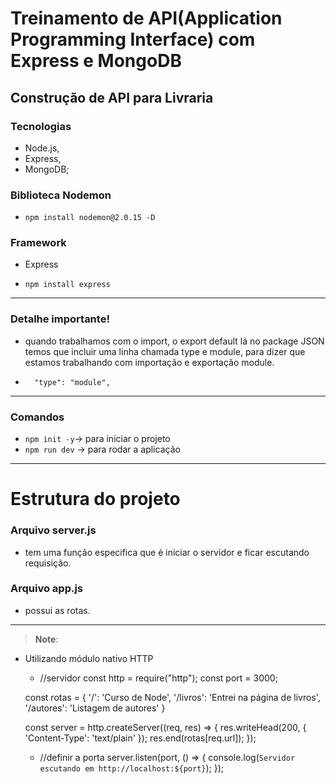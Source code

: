 #  Treinamento de API(Application Programming Interface) com Express e MongoDB

## Construção de API para Livraria

### Tecnologias

- Node.js,
- Express,
- MongoDB;

### Biblioteca Nodemon

- `npm install nodemon@2.0.15 -D`

### Framework

- Express

- `npm install express`

<hr>

### Detalhe importante!
- quando trabalhamos com o import, o export default lá no package JSON temos que incluir uma linha chamada type e module, para dizer que estamos trabalhando com importação e exportação module.

- `  "type": "module",`

<hr>

### Comandos

- `npm init -y`-> para iniciar o projeto
- `npm run dev` -> para rodar a aplicação

<hr>

# Estrutura do projeto 

### Arquivo server.js

- tem uma função especifica que é iniciar o servidor e ficar escutando requisição.

### Arquivo app.js

- possui as rotas.









<hr>

>**Note**:
- Utilizando módulo nativo HTTP
    
    - //servidor
    const http = require("http");
    const port = 3000;

    const rotas = {
        '/': 'Curso de Node',
        '/livros': 'Entrei na página de livros',
        '/autores': 'Listagem de autores'
    }

    const server = http.createServer((req, res) => {
        res.writeHead(200, { 'Content-Type': 'text/plain' });
        res.end(rotas[req.url]);
    });

    - //definir a porta
    server.listen(port, () => {
        console.log(`Servidor escutando em http://localhost:${port}`);
    });
    

